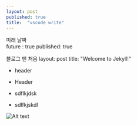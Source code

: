 ```yaml
---
layout: post
published: true
title:  "vscode write"
---
```



미래 날짜  
future                   : true
published: true


블로그 맨 처음
layout: post
title:  "Welcome to Jekyll!"

- header


- Header
- sdflkjdsk
- sdlfkjskdl



![Alt text](/images/cow.png)


